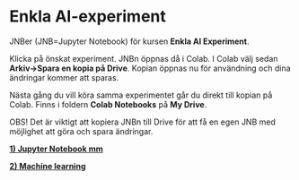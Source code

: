 # Enkla AI-experiment

JNBer (JNB=Jupyter Notebook) för kursen **Enkla AI Experiment**.

Klicka på önskat experiment. JNBn öppnas då i Colab. I Colab välj sedan **Arkiv->Spara en kopia på Drive**. Kopian öppnas nu för användning och dina ändringar kommer att sparas.

Nästa gång du vill köra samma experimentet går du direkt till kopian på Colab. Finns i foldern **Colab Notebooks** på **My Drive**. 

OBS! Det är viktigt att kopiera JNBn till Drive för att få en egen JNB med möjlighet att göra och spara ändringar.

[**1) Jupyter Notebook mm**](https://colab.research.google.com/github/KjelleJ/enkla-ai-experiment/blob/main/mnist_simple.ipynb)

[**2) Machine learning**](https://colab.research.google.com/github/KjelleJ/enkla-ai-experiment/blob/main/AIX_1_machine-learning.ipynb)

